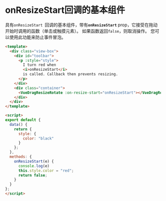 # onResizeStart回调的基本组件

具有`onResizeStart `回调的基本组件，带有<b>`onResizeStart` </b> prop，它接受在拖动开始时调用的函数（单击或触摸元素）。 如果函数返回`false`，则取消操作。 您可以使用此功能来防止事件冒泡。


```html
<template>
  <div class="view-box">
    <div id="toolbar">
      <p :style="style">
        I turn red when
        <i>onResizeStart</i>
        is called. Callback then prevents resizing.
      </p>
    </div>
    <div class="container">
      <VueDragResizeRotate :on-resize-start="onResizeStart"></VueDragResizeRotate>
    </div>
  </div>
</template>

<script>
export default {
  data() {
    return {
      style: {
        color: "black"
      }
    };
  },
  methods: {
    onResizeStart(e) {
      console.log(e)
      this.style.color = "red";
      return false;
    }
  }
};
</script>
```
